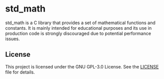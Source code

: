 # std_math

std_math is a C library that provides a set of
mathematical functions and constants.
It is mainly intended for educational purposes
and its use in production code is strongly discouraged
due to potential performance issues.

## License

This project is licensed under the GNU GPL-3.0 License. See the [LICENSE](LICENSE) file for details.